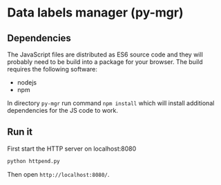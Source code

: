 # Data labels manager (py-mgr)

## Dependencies

The JavaScript files are distributed as ES6 source code and they will probably need to be build into a package for your browser. The build requires the following software:

- nodejs
- npm

In directory `py-mgr` run command `npm install` which will install additional dependencies for the JS code to work.

## Run it

First start the HTTP server on localhost:8080

```bash
python httpend.py
```

Then open `http://localhost:8080/`.
